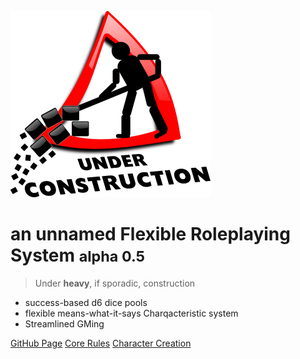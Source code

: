 <!-- _coverpage.md -->

![logo](_media/icon.png)

# an unnamed Flexible Roleplaying System <small>alpha 0.5</small>

> Under **heavy**, if sporadic, construction

- success-based d6 dice pools
- flexible means-what-it-says Charqacteristic system
- Streamlined GMing

[GitHub Page](https://github.com/s-20/unnamed)
[Core Rules](Core.md)
[Character Creation](CharacterCreation.md)
